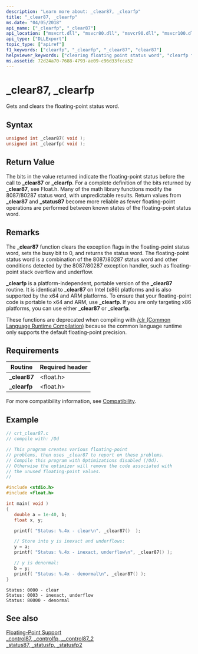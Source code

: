 ```yaml
---
description: "Learn more about: _clear87, _clearfp"
title: "_clear87, _clearfp"
ms.date: "04/05/2018"
api_name: ["_clearfp", "_clear87"]
api_location: ["msvcrt.dll", "msvcr80.dll", "msvcr90.dll", "msvcr100.dll", "msvcr100_clr0400.dll", "msvcr110.dll", "msvcr110_clr0400.dll", "msvcr120.dll", "msvcr120_clr0400.dll", "ucrtbase.dll", "api-ms-win-crt-runtime-l1-1-0.dll"]
api_type: ["DLLExport"]
topic_type: ["apiref"]
f1_keywords: ["clearfp", "_clearfp", "_clear87", "clear87"]
helpviewer_keywords: ["clearing floating point status word", "clearfp function", "_clear87 function", "_clearfp function", "clear87 function"]
ms.assetid: 72d24a70-7688-4793-ae09-c96d33fcca52
---
```

# _clear87, _clearfp

Gets and clears the floating-point status word.

## Syntax

```C
unsigned int _clear87( void );
unsigned int _clearfp( void );
```

## Return Value

The bits in the value returned indicate the floating-point status before the call to **_clear87** or **_clearfp**. For a complete definition of the bits returned by **_clear87**, see Float.h. Many of the math library functions modify the 8087/80287 status word, with unpredictable results. Return values from **_clear87** and **_status87** become more reliable as fewer floating-point operations are performed between known states of the floating-point status word.

## Remarks

The **_clear87** function clears the exception flags in the floating-point status word, sets the busy bit to 0, and returns the status word. The floating-point status word is a combination of the 8087/80287 status word and other conditions detected by the 8087/80287 exception handler, such as floating-point stack overflow and underflow.

**_clearfp** is a platform-independent, portable version of the **_clear87** routine. It is identical to **_clear87** on Intel (x86) platforms and is also supported by the x64 and ARM platforms. To ensure that your floating-point code is portable to x64 and ARM, use **_clearfp**. If you are only targeting x86 platforms, you can use either **_clear87** or **_clearfp**.

These functions are deprecated when compiling with [/clr (Common Language Runtime Compilation)](../../build/reference/clr-common-language-runtime-compilation.md) because the common language runtime only supports the default floating-point precision.

## Requirements

|Routine|Required header|
|-------------|---------------------|
|**_clear87**|\<float.h>|
|**_clearfp**|\<float.h>|

For more compatibility information, see [Compatibility](../../c-runtime-library/compatibility.md).

## Example

```C
// crt_clear87.c
// compile with: /Od

// This program creates various floating-point
// problems, then uses _clear87 to report on these problems.
// Compile this program with Optimizations disabled (/Od).
// Otherwise the optimizer will remove the code associated with
// the unused floating-point values.
//

#include <stdio.h>
#include <float.h>

int main( void )
{
   double a = 1e-40, b;
   float x, y;

   printf( "Status: %.4x - clear\n", _clear87()  );

   // Store into y is inexact and underflows:
   y = a;
   printf( "Status: %.4x - inexact, underflow\n", _clear87() );

   // y is denormal:
   b = y;
   printf( "Status: %.4x - denormal\n", _clear87() );
}
```

```Output
Status: 0000 - clear
Status: 0003 - inexact, underflow
Status: 80000 - denormal
```

## See also

[Floating-Point Support](../../c-runtime-library/floating-point-support.md)<br/>
[_control87, _controlfp, \__control87_2](control87-controlfp-control87-2.md)<br/>
[_status87, _statusfp, _statusfp2](status87-statusfp-statusfp2.md)<br/>
